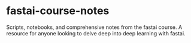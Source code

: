 # fastai-course-notes
Scripts, notebooks, and comprehensive notes from the fastai course. A resource for anyone looking to delve deep into deep learning with fastai.
